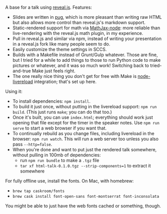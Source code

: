 A base for a talk using [reveal.js](http://lab.hakim.se/reveal-js/). Features:
- Slides are written in [pug](https://pugjs.org), which is more pleasant than writing raw HTML but also allows more control than reveal.js's markdown support.
- Static-rendered support for math via [MathJax-node](https://github.com/mathjax/MathJax-node): more reliable than live-rendering with the reveal.js math plugin, in my experience.
- Pull in reveal.js and similar via npm, instead of writing your presentation in a reveal.js fork like many people seem to do.
- Easily customize the theme settings in SCCS.
- Builds with a Makefile instead of Grunt/Gulp whatever. Those are fine, but I tried for a while to add things to those to run Python code to make pictures or whatever, and it was so much work! Switching back to tried-and-true Make just feels right.
- The one really nice thing you don't get for free with Make is [node-livereload](https://github.com/napcs/node-livereload) integration; that's set up here.

Using it:

- To install dependencies: `npm install`.
- To build it just once, without putting in the livereload support: `npm run build`. (This just runs `make`; you can do that too.)
- Once it's built, you can use `index.html`; everything should work just opening that file except for the timer in the speaker notes. Use `npm run serve` to start a web browser if you want that.
- To continually rebuild as you change files, including livereload in the browser: `npm run watch`. This will run a web server too unless you also pass `--http=false`.
- When you're done and want to put just the rendered talk somewhere, without pulling in 100mb of dependencies:
  - run `npm run bundle` to make a `.tgz` file
  - `tar xf html-talk-0.1.0.tgz --strip-components=1` to extract it somewhere

For fully offline use, install the fonts. On Mac, with homebrew:
   - `brew tap caskroom/fonts`
   - `brew cask install font-open-sans font-montserrat font-inconsolata`
   
You might be able to just have the web fonts cached or something, though.


